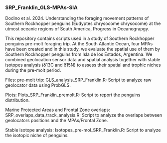 ### SRP_Franklin_GLS-MPAs-SIA
Dodino et al. 2024. Understanding the foraging movement patterns of Southern Rockhopper penguins (Eudyptes chrysocome chrysocome) at the utmost oceanic regions of South America, Progress in Oceanograpgy.

This repository contains scripts used in a study of Southern Rockhopper penguins pre-molt foraging trip. 
At the South Atlantic Ocean, four MPAs have been created and in this study, we evaluate the spatial use of them by Southern Rockhopper penguins from Isla de los Estados, Argentina. We combined geolocation sensor data and spatial analysis together with stable isotopes analysis (δ13C and δ15N) to assess their spatial and trophic niches during the pre-molt period.

Files:
pre-molt trip: GLS_analysis_SRP_Franklin.R: Script to analyze raw geolocator data using ProbGLS.

Plots: Plots_SRP_Franklin_premolt.R: Script to report the penguins distribution.

Marine Protected Areas and Frontal Zone overlaps: SRP_overlaps_data_track_analysis.R: Script to analyze the overlaps between geolocators positions and the MPAs/Frontal Zone.

Stable isotope analysis: Isotopes_pre-mol_SRP_Franklin.R: Script to analyze the isotopic niche of penguins. 

